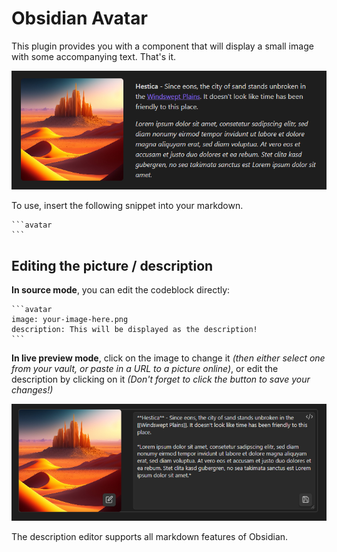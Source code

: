 # Obsidian Avatar

This plugin provides you with a component that will display a small image with some accompanying text. That's it.

![Preview Mode](./docs/avatar_preview.PNG)

To use, insert the following snippet into your markdown.

````
```avatar
```
````

## Editing the picture / description

**In source mode**, you can edit the codeblock directly:

````
```avatar
image: your-image-here.png
description: This will be displayed as the description!
```
````

**In live preview mode**, click on the image to change it *(then either select one from your vault, or paste in a URL to a picture online)*, or edit the description by clicking on it *(Don't forget to click the button to save your changes!)*

![Edit Mode](./docs/avatar_edit.PNG)

The description editor supports all markdown features of Obsidian.
